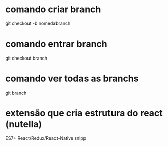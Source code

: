 # comando criar branch
git checkout -b nomedabranch

# comando entrar branch
git checkout branch

# comando ver todas as branchs
git branch

# extensão que cria estrutura do react (nutella)
ES7+ React/Redux/React-Native snipp